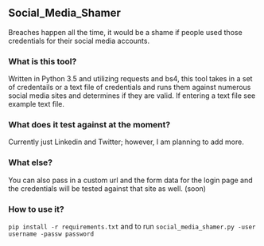 ## Social_Media_Shamer
Breaches happen all the time, it would be a shame if people used those credentials for their social media accounts.

### What is this tool?
Written in Python 3.5 and utilizing requests and bs4, this tool takes in a set of credentails or a text file of credentials and runs them against numerous social media sites and determines if they are valid. If entering a text file see example text file. 

### What does it test against at the moment?
Currently just Linkedin and Twitter; however, I am planning to add more. 

### What else?
You can also pass in a custom url and the form data for the login page and the credentials will be tested against that site as well. (soon)

### How to use it?
```pip install -r requirements.txt``` and to run ```social_media_shamer.py -user username -passw password```
